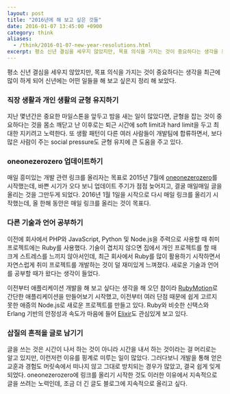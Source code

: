 ```yaml
---
layout: post
title: "2016년에 해 보고 싶은 것들"
date: 2016-01-07 13:45:00 +0900
category: think
aliases:
  - /think/2016-01-07-new-year-resolutions.html
excerpt: 평소 신년 결심을 세우지 않았지만, 목표 의식을 가지는 것이 중요하다는 생각을 최근에 많이 하게 되어 신년에는 어떤 일들을 해 보고 싶은지 정리 해 보았다.
---
```


평소 신년 결심을 세우지 않았지만, 목표 의식을 가지는 것이 중요하다는 생각을 최근에 많이 하게 되어 신년에는 어떤 일들을 해 보고 싶은지 정리 해 보았다.


### 직장 생활과 개인 생활의 균형 유지하기

지난 몇년간은 중요한 마일스톤을 앞두고 밤을 새는 일이 많았다면, 균형을 잡는 것이 중요하다는 것을 몸소 깨닫고 난 이후로는 퇴근 시간에 soft limit과 hard limit을 두고 최대한 지키려고 노력한다. 또 생활 패턴이 다른 여러 사람들이 개발팀에 합류하면서, 보다 많은 사람이 주는 social pressure도 균형 유지에 큰 도움을 주고 있다.


### oneonezerozero 업데이트하기

매일 흥미있는 개발 관련 링크를 올리자는 목표로 2015년 7월에 [oneonezerozero](http://oneonezerozero.tumblr.com/)를 시작했는데, 바쁜 시기가 오다 보니 업데이트 주기가 점점 늦어지고, 결굴 매일매일 글을 올리는 것을 그만두게 되었다. 2016년 1월 1일을 시작으로 다시 매일 링크를 올리기 시작했는데, 올 한해 동안은 매일 링크를 올리는 것이 목표다.


### 다른 기술과 언어 공부하기

이전에 회사에서 PHP와 JavaScript, Python 및 Node.js을 주력으로 사용할 때 취미 프로젝트에는 Ruby를 사용했다. 기술이 겹치지 않으면 집에서 개인 프로젝트를 할 때 크게 스트레스를 느끼지 않아서인데, 최근 회사에서 Ruby를 많이 활용하기 시작하면서 자연스럽게 취미 프로젝트를 개발하는 것이 덜 재미있게 느껴졌다. 새로운 기술과 언어를 공부할 때가 왔다는 생각이 들었다.

이전부터 애플리케이션 개발을 해 보고 싶다는 생각을 해 오던 참이라 [RubyMotion](http://www.rubymotion.com/)로 간단한 애플리케이션을 만들어보기 시작했고, 이전부터 여러 단점 때문에 쉽게 고르지 못한 애증의 Node.js로 새로운 프로젝트를 만들고 있다. Ruby와 비슷한 신택스와 Erlang 기반의 안정성과 속도가 마음에 들어 [Elixir](http://elixir-lang.org/)도 관심있게 보고 있다.


### 삽질의 흔적을 글로 남기기

글을 쓰는 것은 시간이 나서 하는 것이 아니라 시간을 내서 하는 것이라는 걸 머리로는 알고 있지만, 이런저런 이유를 핑계로 미루는 일이 많았다. 그러다보니 개발을 통해 얻은 교훈과 경험도 머릿속에서 떠나지 않고 그대로 방치되는 경우가 많았고, 결국 쉽게 잊게 되었다. oneonezerozero에 링크를 올리기 시작한 것도 이러한 이유에서 지속적으로 글을 쓰려는 노력인데, 조금 더 긴 글도 블로그에 지속적으로 올리고 싶다.